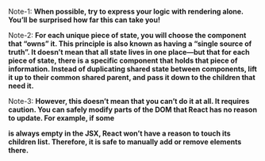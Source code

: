 Note-1: **When possible, try to express your logic with rendering alone. You’ll be surprised how far this can take you!**

Note-2: **For each unique piece of state, you will choose the component that “owns” it. This principle is also known as having a “single source of truth”. It doesn’t mean that all state lives in one place—but that for each piece of state, there is a specific component that holds that piece of information. Instead of duplicating shared state between components, lift it up to their common shared parent, and pass it down to the children that need it.**

Note-3: **However, this doesn’t mean that you can’t do it at all. It requires caution. You can safely modify parts of the DOM that React has no reason to update. For example, if some <div> is always empty in the JSX, React won’t have a reason to touch its children list. Therefore, it is safe to manually add or remove elements there.**
